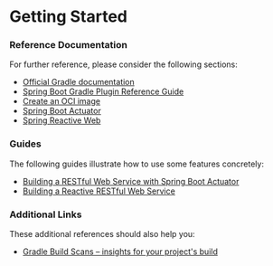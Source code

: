 # Getting Started

### Reference Documentation
For further reference, please consider the following sections:

* [Official Gradle documentation](https://docs.gradle.org)
* [Spring Boot Gradle Plugin Reference Guide](https://docs.spring.io/spring-boot/3.3.0/gradle-plugin)
* [Create an OCI image](https://docs.spring.io/spring-boot/3.3.0/gradle-plugin/packaging-oci-image.html)
* [Spring Boot Actuator](https://docs.spring.io/spring-boot/3.3.0/reference/actuator/index.html)
* [Spring Reactive Web](https://docs.spring.io/spring-boot/3.3.0/reference/web/reactive.html)

### Guides
The following guides illustrate how to use some features concretely:

* [Building a RESTful Web Service with Spring Boot Actuator](https://spring.io/guides/gs/actuator-service/)
* [Building a Reactive RESTful Web Service](https://spring.io/guides/gs/reactive-rest-service/)

### Additional Links
These additional references should also help you:

* [Gradle Build Scans – insights for your project's build](https://scans.gradle.com#gradle)

